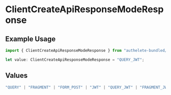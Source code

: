 # ClientCreateApiResponseModeResponse

## Example Usage

```typescript
import { ClientCreateApiResponseModeResponse } from "authelete-bundled/models/operations";

let value: ClientCreateApiResponseModeResponse = "QUERY_JWT";
```

## Values

```typescript
"QUERY" | "FRAGMENT" | "FORM_POST" | "JWT" | "QUERY_JWT" | "FRAGMENT_JWT" | "FORM_POST_JWT"
```